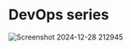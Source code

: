# DevOps series

![Screenshot 2024-12-28 212945](https://github.com/user-attachments/assets/4b3bb7d7-fd4c-43b3-b097-73b5a43d7cdb)

